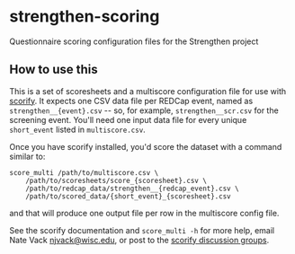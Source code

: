 # strengthen-scoring

Questionnaire scoring configuration files for the Strengthen project

## How to use this

This is a set of scoresheets and a multiscore configuration file for use with [scorify](https://github.com/uwmadison-chm/scorify). It expects one CSV data file per REDCap event, named as `strengthen__{event}.csv` -- so, for example, `strengthen__scr.csv` for the screening event. You'll need one input data file for every unique `short_event` listed in `multiscore.csv`.

Once you have scorify installed, you'd score the dataset with a command similar to:

```
score_multi /path/to/multiscore.csv \
    /path/to/scoresheets/score_{scoresheet}.csv \
    /path/to/redcap_data/strengthen__{redcap_event}.csv \
    /path/to/scored_data/{short_event}_{scoresheet}.csv
```

and that will produce one output file per row in the multiscore config file.

See the scorify documentation and `score_multi -h` for more help, email Nate Vack <njvack@wisc.edu>, or post to the [scorify discussion groups](https://github.com/uwmadison-chm/scorify/discussions).
```
```
